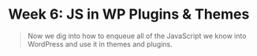 # Week 6: JS in WP Plugins & Themes

> Now we dig into how to enqueue all of the JavaScript we know into WordPress and use it in themes and plugins.